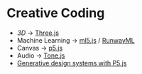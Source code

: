 # Creative Coding

* _3D_ -&gt; [Three.js](https://threejs.org/)
* Machine Learning -&gt; [ml5.js](https://ml5js.org/) / [RunwayML](https://runwayml.com/)
* Canvas -&gt; [p5.js](https://p5js.org/)
* Audio -&gt; [Tone.js](https://tonejs.github.io/)
* [Generative design systems with P5.js](https://github.com/matthewepler/Generative-Design-Systems-with-P5js)

